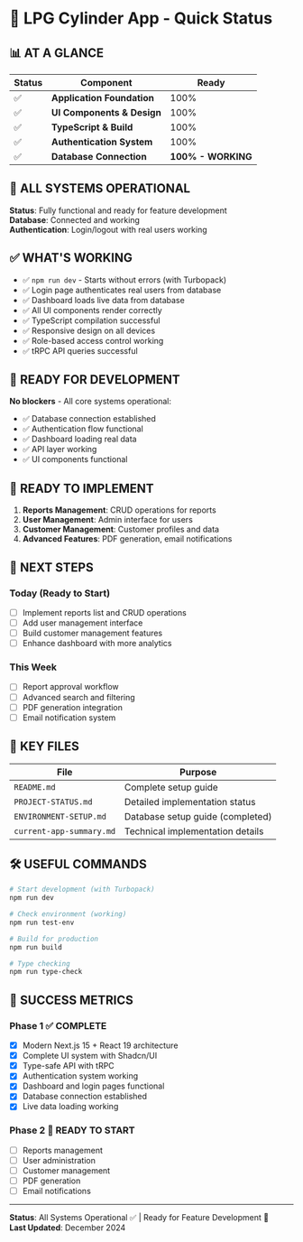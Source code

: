 # 🚀 LPG Cylinder App - Quick Status

## 📊 **AT A GLANCE**

| Status | Component | Ready |
|--------|-----------|-------|
| ✅ | **Application Foundation** | 100% |
| ✅ | **UI Components & Design** | 100% |
| ✅ | **TypeScript & Build** | 100% |
| ✅ | **Authentication System** | 100% |
| ✅ | **Database Connection** | **100% - WORKING** |

## 🎉 **ALL SYSTEMS OPERATIONAL**

**Status**: Fully functional and ready for feature development  
**Database**: Connected and working  
**Authentication**: Login/logout with real users working

## ✅ **WHAT'S WORKING**

- ✅ `npm run dev` - Starts without errors (with Turbopack)
- ✅ Login page authenticates real users from database
- ✅ Dashboard loads live data from database
- ✅ All UI components render correctly
- ✅ TypeScript compilation successful
- ✅ Responsive design on all devices
- ✅ Role-based access control working
- ✅ tRPC API queries successful

## 🚀 **READY FOR DEVELOPMENT**

**No blockers** - All core systems operational:
- ✅ Database connection established
- ✅ Authentication flow functional
- ✅ Dashboard loading real data
- ✅ API layer working
- ✅ UI components functional

## 🔧 **READY TO IMPLEMENT**

1. **Reports Management**: CRUD operations for reports
2. **User Management**: Admin interface for users
3. **Customer Management**: Customer profiles and data
4. **Advanced Features**: PDF generation, email notifications

## 🎯 **NEXT STEPS**

### Today (Ready to Start)
- [ ] Implement reports list and CRUD operations
- [ ] Add user management interface
- [ ] Build customer management features
- [ ] Enhance dashboard with more analytics

### This Week
- [ ] Report approval workflow
- [ ] Advanced search and filtering
- [ ] PDF generation integration
- [ ] Email notification system

## 📁 **KEY FILES**

| File | Purpose |
|------|---------|
| `README.md` | Complete setup guide |
| `PROJECT-STATUS.md` | Detailed implementation status |
| `ENVIRONMENT-SETUP.md` | Database setup guide (completed) |
| `current-app-summary.md` | Technical implementation details |

## 🛠️ **USEFUL COMMANDS**

```bash
# Start development (with Turbopack)
npm run dev

# Check environment (working)
npm run test-env

# Build for production
npm run build

# Type checking
npm run type-check
```

## 🎉 **SUCCESS METRICS**

### Phase 1 ✅ COMPLETE
- [x] Modern Next.js 15 + React 19 architecture
- [x] Complete UI system with Shadcn/UI
- [x] Type-safe API with tRPC
- [x] Authentication system working
- [x] Dashboard and login pages functional
- [x] Database connection established
- [x] Live data loading working

### Phase 2 🚀 READY TO START
- [ ] Reports management
- [ ] User administration
- [ ] Customer management
- [ ] PDF generation
- [ ] Email notifications

---

**Status**: All Systems Operational ✅ | Ready for Feature Development 🚀  
**Last Updated**: December 2024 